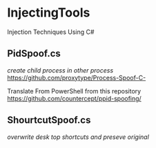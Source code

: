 # InjectingTools
Injection Techniques Using C#

## PidSpoof.cs ##  
*create child process in other process*
https://github.com/proxytype/Process-Spoof-C-

Translate From PowerShell from this repository
https://github.com/countercept/ppid-spoofing/

## ShourtcutSpoof.cs
*overwrite desk top shortcuts and preseve original*
